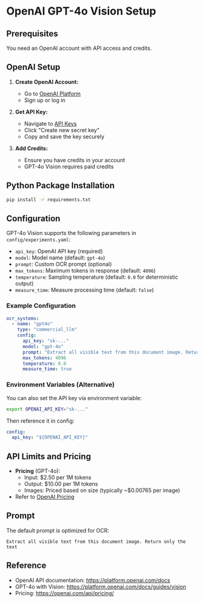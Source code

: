 # OpenAI GPT-4o Vision Setup

## Prerequisites

You need an OpenAI account with API access and credits.

## OpenAI Setup

1. **Create OpenAI Account:**
   - Go to [OpenAI Platform](https://platform.openai.com)
   - Sign up or log in

2. **Get API Key:**
   - Navigate to [API Keys](https://platform.openai.com/api-keys)
   - Click "Create new secret key"
   - Copy and save the key securely

3. **Add Credits:**
   - Ensure you have credits in your account
   - GPT-4o Vision requires paid credits

## Python Package Installation

```bash
pip install -r requirements.txt
```

## Configuration

GPT-4o Vision supports the following parameters in `config/experiments.yaml`:

- `api_key`: OpenAI API key (required)
- `model`: Model name (default: `gpt-4o`)
- `prompt`: Custom OCR prompt (optional)
- `max_tokens`: Maximum tokens in response (default: `4096`)
- `temperature`: Sampling temperature (default: `0.0` for deterministic output)
- `measure_time`: Measure processing time (default: `false`)

### Example Configuration

```yaml
ocr_systems:
  - name: "gpt4o"
    type: "commercial_llm"
    config:
      api_key: "sk-..."
      model: "gpt-4o"
      prompt: "Extract all visible text from this document image. Return only the text"
      max_tokens: 4096
      temperature: 0.0
      measure_time: true
```

### Environment Variables (Alternative)

You can also set the API key via environment variable:

```bash
export OPENAI_API_KEY="sk-..."
```

Then reference it in config:
```yaml
config:
  api_key: "${OPENAI_API_KEY}"
```

## API Limits and Pricing

- **Pricing** (GPT-4o):
  - Input: $2.50 per 1M tokens
  - Output: $10.00 per 1M tokens
  - Images: Priced based on size (typically ~$0.00765 per image)
- Refer to [OpenAI Pricing](https://openai.com/api/pricing/)

## Prompt

The default prompt is optimized for OCR:
```
Extract all visible text from this document image. Return only the text
```

## Reference

- OpenAI API documentation: https://platform.openai.com/docs
- GPT-4o with Vision: https://platform.openai.com/docs/guides/vision
- Pricing: https://openai.com/api/pricing/

